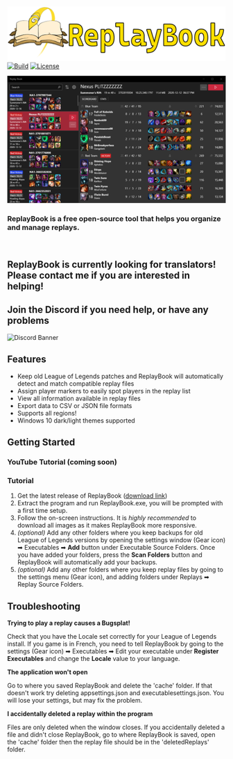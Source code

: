 ![Banner](.github/logo/banner_rev2_fullsize.png "ReplayBook Banner")
[![Build](https://img.shields.io/github/workflow/status/fraxiinus/ReplayBook/Build?style=flat-square)](https://github.com/fraxiinus/ReplayBook/actions?query=workflow%3ABuild)
[![License](https://img.shields.io/github/license/fraxiinus/ReplayBook?style=flat-square)](https://github.com/fraxiinus/ReplayBook/blob/master/LICENSE)

![DarkMode](.github/screenshots/overview_dark.png "Screenshot")

### ReplayBook is a free open-source tool that helps you organize and manage replays.

<br>

## ReplayBook is currently looking for **translators!** Please contact me if you are interested in helping!

## Join the Discord if you need help, or have any problems

![Discord Banner](https://discordapp.com/api/guilds/606263917211156501/widget.png?style=banner2)


## Features
* Keep old League of Legends patches and ReplayBook will automatically detect and match compatible replay files
* Assign player markers to easily spot players in the replay list
* View all information available in replay files
* Export data to CSV or JSON file formats
* Supports all regions!
* Windows 10 dark/light themes supported

## Getting Started
### YouTube Tutorial (coming soon)
### Tutorial
1. Get the latest release of ReplayBook ([download link](https://github.com/fraxiinus/ReplayBook/releases))
2. Extract the program and run ReplayBook.exe, you will be prompted with a first time setup.
3. Follow the on-screen instructions. It is *highly recommended* to download all images as it makes ReplayBook more responsive.
5. *(optional)* Add any other folders where you keep backups for old League of Legends versions by opening the settings window (Gear icon) ➡ Executables ➡ **Add** button under Executable Source Folders. Once you have added your folders, press the **Scan Folders** button and ReplayBook will automatically add your backups.
6. *(optional)* Add any other folders where you keep replay files by going to the settings menu (Gear icon), and adding folders under Replays ➡ Replay Source Folders.

## Troubleshooting
**Trying to play a replay causes a Bugsplat!**

Check that you have the Locale set correctly for your League of Legends install. If you game is in French, you need to tell ReplayBook by going to the settings (Gear icon) ➡ Executables ➡ Edit your executable under **Register Executables** and change the **Locale** value to your language.

**The application won't open**

Go to where you saved ReplayBook and delete the 'cache' folder. If that doesn't work try deleting appsettings.json and executablesettings.json. You will lose your settings, but may fix the problem.

**I accidentally deleted a replay within the program**

Files are only deleted when the window closes. If you accidentally deleted a file and didn't close ReplayBook, go to where ReplayBook is saved, open the 'cache' folder then the replay file should be in the 'deletedReplays' folder.